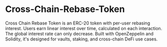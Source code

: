 # Cross-Chain-Rebase-Token
Cross Chain Rebase Token is an ERC-20 token with per-user rebasing interest. Users earn linear interest over time, calculated on each interaction. The global interest rate can only decrease. Built with OpenZeppelin and Solidity, it's designed for vaults, staking, and cross-chain DeFi use cases.
